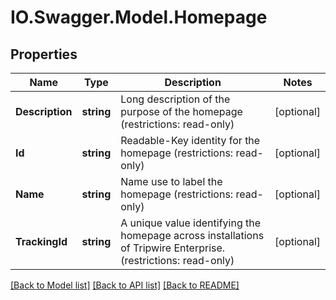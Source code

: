 # IO.Swagger.Model.Homepage
## Properties

Name | Type | Description | Notes
------------ | ------------- | ------------- | -------------
**Description** | **string** | Long description of the purpose of the homepage (restrictions: read-only) | [optional] 
**Id** | **string** | Readable-Key identity for the homepage (restrictions: read-only) | [optional] 
**Name** | **string** | Name use to label the homepage (restrictions: read-only) | [optional] 
**TrackingId** | **string** | A unique value identifying the homepage across installations of Tripwire Enterprise. (restrictions: read-only) | [optional] 

[[Back to Model list]](../README.md#documentation-for-models) [[Back to API list]](../README.md#documentation-for-api-endpoints) [[Back to README]](../README.md)

